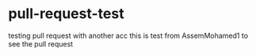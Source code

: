 # pull-request-test
testing pull request with another acc
this is test from AssemMohamed1 to see the pull request

